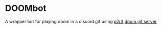 # DOOMbot
A wrapper bot for playing doom in a discord gif using [p2r3](https://github.com/p2r3) [doom gif server](https://github.com/p2r3/doomcord-server-template)
